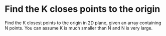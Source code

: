 Find the K closes points to the origin
========================

Find the K closest points to the origin in 2D plane, given an array containing N points. You can assume K is much smaller than N and N is very large.
